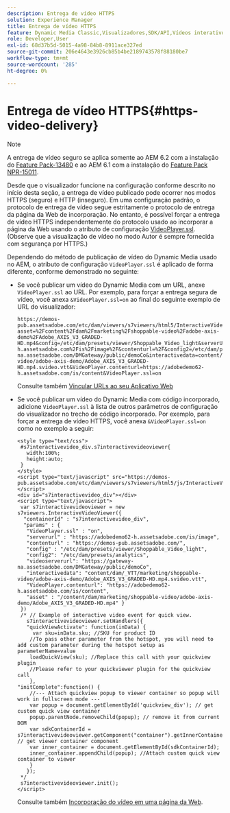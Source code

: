 ```yaml
---
description: Entrega de vídeo HTTPS
solution: Experience Manager
title: Entrega de vídeo HTTPS
feature: Dynamic Media Classic,Visualizadores,SDK/API,Vídeos interativos
role: Developer,User
exl-id: 68d37b5d-5015-4a98-84b8-8911ace327ed
source-git-commit: 206e4643e3926cb85b4be2189743578f88180be7
workflow-type: tm+mt
source-wordcount: '285'
ht-degree: 0%

---
```


# Entrega de vídeo HTTPS{#https-video-delivery}

>[!NOTE]
>
>A entrega de vídeo seguro se aplica somente ao AEM 6.2 com a instalação do [Feature Pack-13480](https://www.adobeaemcloud.com/content/marketplace/marketplaceProxy.html?packagePath=/content/companies/public/adobe/packages/cq620/featurepack/cq-6.2.0-featurepack-13480) e ao AEM 6.1 com a instalação do [Feature Pack NPR-15011](https://www.adobeaemcloud.com/content/marketplace/marketplaceProxy.html?packagePath=/content/companies/public/adobe/packages/cq610/featurepack/cq-6.1.0-featurepack-15011).

Desde que o visualizador funcione na configuração conforme descrito no início desta seção, a entrega de vídeo publicado pode ocorrer nos modos HTTPS (seguro) e HTTP (inseguro). Em uma configuração padrão, o protocolo de entrega de vídeo segue estritamente o protocolo de entrega da página da Web de incorporação. No entanto, é possível forçar a entrega de vídeo HTTPS independentemente do protocolo usado ao incorporar a página da Web usando o atributo de configuração [VideoPlayer.ssl](../../c-html5-aem-asset-viewers/c-html5-aem-int-video/r-html5-aem-int-video-config-attrib/r-html5-aem-int-video-config-attrib-videoplayer-ssl.md#reference-c28e1b700977493eadab5489458d7771). (Observe que a visualização de vídeo no modo Autor é sempre fornecida com segurança por HTTPS.)

Dependendo do método de publicação de vídeo do Dynamic Media usado no AEM, o atributo de configuração `VideoPlayer.ssl` é aplicado de forma diferente, conforme demonstrado no seguinte:

* Se você publicar um vídeo do Dynamic Media com um URL, anexe `VideoPlayer.ssl` ao URL. Por exemplo, para forçar a entrega segura de vídeo, você anexa `&VideoPlayer.ssl=on` ao final do seguinte exemplo de URL do visualizador:

   ```
   https://demos-pub.assetsadobe.com/etc/dam/viewers/s7viewers/html5/InteractiveVideoViewer.html?asset=%2Fcontent%2Fdam%2Fmarketing%2Fshoppable-video%2Fadobe-axis-demo%2FAdobe_AXIS_V3_GRADED-HD.mp4&config=/etc/dam/presets/viewer/Shoppable_Video_light&serverUrl=https%3A%2F%2Fadobedemo62-h.assetsadobe.com%2Fis%2Fimage%2F&contenturl=%2F&config2=/etc/dam/presets/analytics&videoserverurl=https://gateway-na.assetsadobe.com/DMGateway/public/demoCo&interactivedata=content/dam/_VTT/marketing/shoppable-video/adobe-axis-demo/Adobe_AXIS_V3_GRADED-HD.mp4.svideo.vtt&VideoPlayer.contenturl=https://adobedemo62-h.assetsadobe.com/is/content&VideoPlayer.ssl=on
   ```

   Consulte também [Vincular URLs ao seu Aplicativo Web](https://experienceleague.adobe.com/docs/experience-manager-65/assets/dynamic/linking-urls-to-yourwebapplication.html?lang=en#dynamic)

* Se você publicar um vídeo do Dynamic Media com código incorporado, adicione `VideoPlayer.ssl` à lista de outros parâmetros de configuração do visualizador no trecho de código incorporado. Por exemplo, para forçar a entrega de vídeo HTTPS, você anexa `&VideoPlayer.ssl=on` como no exemplo a seguir:

   ```
   <style type="text/css"> 
    #s7interactivevideo_div.s7interactivevideoviewer{ 
      width:100%;  
      height:auto; 
    } 
   </style> 
   <script type="text/javascript" src="https://demos-pub.assetsadobe.com/etc/dam/viewers/s7viewers/html5/js/InteractiveVideoViewer.js"></script> 
   <div id="s7interactivevideo_div"></div> 
   <script type="text/javascript"> 
    var s7interactivevideoviewer = new s7viewers.InteractiveVideoViewer({ 
     "containerId" : "s7interactivevideo_div", 
     "params" : {  
      "VideoPlayer.ssl" : "on", 
      "serverurl" : "https://adobedemo62-h.assetsadobe.com/is/image", 
      "contenturl" : "https://demos-pub.assetsadobe.com/",  
      "config" : "/etc/dam/presets/viewer/Shoppable_Video_light", 
      "config2": "/etc/dam/presets/analytics", 
      "videoserverurl": "https://gateway-na.assetsadobe.com/DMGateway/public/demoCo", 
      "interactivedata": "content/dam/_VTT/marketing/shoppable-video/adobe-axis-demo/Adobe_AXIS_V3_GRADED-HD.mp4.svideo.vtt", 
      "VideoPlayer.contenturl": "https://adobedemo62-h.assetsadobe.com/is/content", 
      "asset" : "/content/dam/marketing/shoppable-video/adobe-axis-demo/Adobe_AXIS_V3_GRADED-HD.mp4" } 
    }) 
    /* // Example of interactive video event for quick view. 
      s7interactivevideoviewer.setHandlers({  
      "quickViewActivate": function(inData) { 
        var sku=inData.sku; //SKU for product ID 
       //To pass other parameter from the hotspot, you will need to add custom parameter during the hotspot setup as parameterName=value 
       loadQuickView(sku); //Replace this call with your quickview plugin 
       //Please refer to your quickviewer plugin for the quickview call 
       },  
   "initComplete":function() {  
       //--- Attach quickview popup to viewer container so popup will work in fullscreen mode --- 
       var popup = document.getElementById('quickview_div'); // get custom quick view container 
       popup.parentNode.removeChild(popup); // remove it from current DOM 
       var sdkContainerId = s7interactivevideoviewer.getComponent("container").getInnerContainerId(); // get viewer container component 
       var inner_container = document.getElementById(sdkContainerId);  
       inner_container.appendChild(popup); //Attach custom quick view container to viewer 
       }  
      }); 
    */ 
    s7interactivevideoviewer.init(); 
   </script>
   ```

   Consulte também [Incorporação do vídeo em uma página da Web](https://experienceleague.adobe.com/docs/experience-manager-65/assets/dynamic/linking-urls-to-yourwebapplication.html#dynamic).
